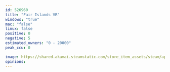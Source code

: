 ```yaml
---
id: 526960
title: "Fair Islands VR"
windows: "true"
mac: "false"
linux: false
positive: 0
negative: 5
estimated_owners: "0 - 20000"
peak_ccu: 0

image: https://shared.akamai.steamstatic.com/store_item_assets/steam/apps/526960/header.jpg?t=1475025818
opinions:
---
```

